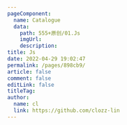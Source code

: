 ```yaml
---
pageComponent:
  name: Catalogue
  data:
    path: 555+原创/01.Js
    imgUrl: 
    description: 
title: Js
date: 2022-04-29 19:02:47
permalink: /pages/898cb9/
article: false
comment: false
editLink: false
titleTag: 
author:
  name: cl
  link: https://github.com/clozz-lin
---
```

